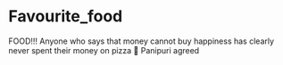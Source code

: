 # Favourite_food
FOOD!!!
Anyone who says that money cannot buy happiness has clearly never spent their money on pizza 🍕
Panipuri
agreed